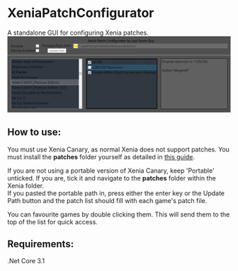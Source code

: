 # XeniaPatchConfigurator
 A standalone GUI for configuring Xenia patches.
 ![](/Example.png?raw=true)  
 
## How to use:
You must use Xenia Canary, as normal Xenia does not support patches. You must install the **patches** folder yourself as detailed in [this guide](https://github.com/xenia-canary/game-patches#installing).  

If you are not using a portable version of Xenia Canary, keep 'Portable' unticked. If you are, tick it and navigate to the **patches** folder within the Xenia folder.  
If you pasted the portable path in, press either the enter key or the Update Path button and the patch list should fill with each game's patch file.  
  
You can favourite games by double clicking them. This will send them to the top of the list for quick access.

## Requirements:
.Net Core 3.1
